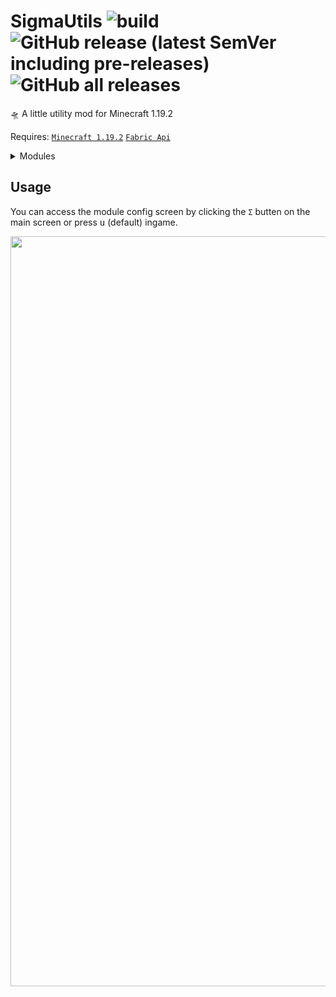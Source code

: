 # SigmaUtils ![build](https://github.com/Basicprogrammer10/SigmaUtils/actions/workflows/build.yml/badge.svg) ![GitHub release (latest SemVer including pre-releases)](https://img.shields.io/github/v/release/Basicprogrammer10/SigmaUtils?include_prereleases) ![GitHub all releases](https://img.shields.io/github/downloads/Basicprogrammer10/SigmaUtils/total) 

🛸 A little utility mod for Minecraft 1.19.2

Requires: [`Minecraft 1.19.2`](https://minecraft.fandom.com/wiki/Java_Edition_1.19.2) [`Fabric Api`](https://modrinth.com/mod/fabric-api/versions)

<details>
<summary>Modules</summary>
<br>

| Interface         | Rendering             | Misc                    | Hud            | Chat                   | Meta          | Server        |
| ----------------- | --------------------- | ----------------------- | -------------- | ---------------------- | ------------- | ------------- |
| BetterSplashes    | AllowShowBarrier      | AllowBlockedServers     | BiomeHud       | ChatMessageDing        | Notifications | AutoVoidTrade |
| ChatPosition      | Deadmau5Ears          | AutoSign                | CoordinatesHud | EggChat                | OpenFolder    | BadlionTimers |
| ConfirmDisconnect | DisableShadows        | BlockDistance           | EffectHud      | NoChatNormalization    | Padding       | ItemShortcuts |
| EscapeExit        | FlippedEntities       | CameraClip              | FpsHud         | NoChatSignatures       | Scale         | PlayerHistory |
| HotbarPosition    | FullBright            | CameraDistance          | Hud            | NoMessageHiding        | ToggleSound   | VictoryMute   |
| InventoryMove     | GlowingPlayers        | DisableFrontPerspective | LocalTimeHud   | PrivateMessageNotifier |               |               |
| Minceraft         | NoArmor               | FakeVanilla             | ModuleHud      |                        |               |               |
| NoBossBarValue    | NoBreakParticles      | ForceFly                | PingHud        |                        |               |               |
| NoChatFade        | NoDarkSky             | ForceGameTime           | ServerHud      |                        |               |               |
| NoScoreboardValue | NoFog                 | ForceWeather            | TimePlayedHud  |                        |               |               |
| PortalInventory   | NoHurtTilt            | NoForceResourcePack     | TpsHud         |                        |               |               |
| RandomBackground  | NoParticles           | NoGlobalSounds          | WatermarkHud   |                        |               |               |
| SeeThruLoading    | NoWorldBorder         | NoPause                 |                |                        |               |               |
| SignClickThrough  | ShowInvisibleEntities | NoTelemetry             |                |                        |               |               |
| SplashRefresh     | Titles                | PrintDeathCords         |                |                        |               |               |
| UiTweaks          | Zoom                  | TickSpeed               |                |                        |               |               |
|                   |                       | WindowTitle             |                |                        |               |               |

</details>

## Usage

You can access the module config screen by clicking the `Σ` butten on the main screen or press <kbd>u</kbd> (default) ingame.

<img src="https://user-images.githubusercontent.com/50306817/213607428-ceccc9cb-a3db-433e-932a-b40eaaf43842.png" width="1200px" />
